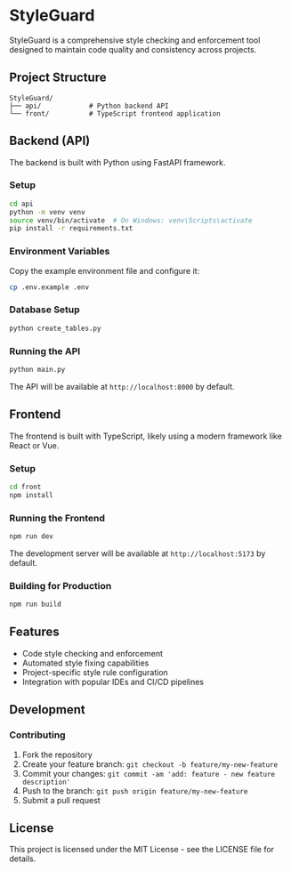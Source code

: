 # StyleGuard

StyleGuard is a comprehensive style checking and enforcement tool designed to maintain code quality and consistency across projects.

## Project Structure

```
StyleGuard/
├── api/            # Python backend API
└── front/          # TypeScript frontend application
```

## Backend (API)

The backend is built with Python using FastAPI framework.

### Setup

```bash
cd api
python -m venv venv
source venv/bin/activate  # On Windows: venv\Scripts\activate
pip install -r requirements.txt
```

### Environment Variables

Copy the example environment file and configure it:

```bash
cp .env.example .env
```

### Database Setup

```bash
python create_tables.py
```

### Running the API

```bash
python main.py
```

The API will be available at `http://localhost:8000` by default.

## Frontend

The frontend is built with TypeScript, likely using a modern framework like React or Vue.

### Setup

```bash
cd front
npm install
```

### Running the Frontend

```bash
npm run dev
```

The development server will be available at `http://localhost:5173` by default.

### Building for Production

```bash
npm run build
```

## Features

- Code style checking and enforcement
- Automated style fixing capabilities
- Project-specific style rule configuration
- Integration with popular IDEs and CI/CD pipelines

## Development

### Contributing

1. Fork the repository
2. Create your feature branch: `git checkout -b feature/my-new-feature`
3. Commit your changes: `git commit -am 'add: feature - new feature description'`
4. Push to the branch: `git push origin feature/my-new-feature`
5. Submit a pull request

## License

This project is licensed under the MIT License - see the LICENSE file for details. 
